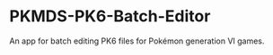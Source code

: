 PKMDS-PK6-Batch-Editor
======================

An app for batch editing PK6 files for Pokémon generation VI games.
